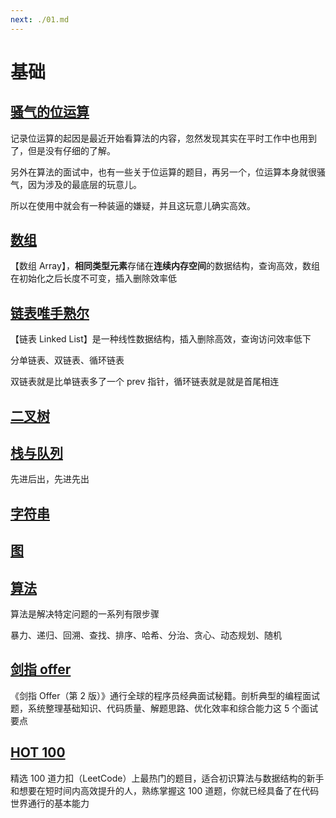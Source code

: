 ```yaml
---
next: ./01.md
---
```


# 基础

## [骚气的位运算](01.md)

记录位运算的起因是最近开始看算法的内容，忽然发现其实在平时工作中也用到了，但是没有仔细的了解。

另外在算法的面试中，也有一些关于位运算的题目，再另一个，位运算本身就很骚气，因为涉及的最底层的玩意儿。

所以在使用中就会有一种装逼的嫌疑，并且这玩意儿确实高效。

## [数组](./02.md)

【数组 Array】，**相同类型元素**存储在**连续内存空间**的数据结构，查询高效，数组在初始化之后长度不可变，插入删除效率低

## [链表唯手熟尔](./03.md)

【链表 Linked List】是一种线性数据结构，插入删除高效，查询访问效率低下

分单链表、双链表、循环链表

双链表就是比单链表多了一个 prev 指针，循环链表就是就是首尾相连

## [二叉树](./04.md)

## [栈与队列](./05.md)

先进后出，先进先出

## [字符串](./06.md)

## [图](./07.md)

## [算法](./08.md)

算法是解决特定问题的一系列有限步骤

暴力、递归、回溯、查找、排序、哈希、分治、贪心、动态规划、随机

## [剑指 offer](./09.md)

《剑指 Offer（第 2 版）》通行全球的程序员经典面试秘籍。剖析典型的编程面试题，系统整理基础知识、代码质量、解题思路、优化效率和综合能力这 5 个面试要点

## [HOT 100](./10.md)

精选 100 道力扣（LeetCode）上最热门的题目，适合初识算法与数据结构的新手和想要在短时间内高效提升的人，熟练掌握这 100 道题，你就已经具备了在代码世界通行的基本能力

